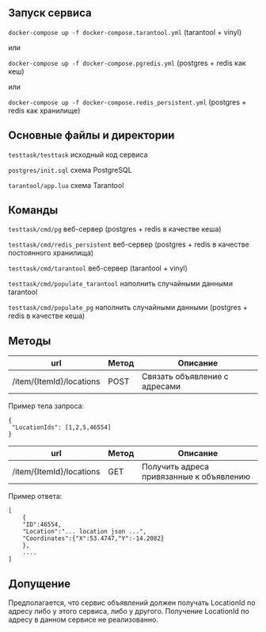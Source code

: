 Запуск сервиса
--

```docker-compose up -f docker-compose.tarantool.yml``` (tarantool + vinyl)

или

```docker-compose up -f docker-compose.pgredis.yml``` (postgres + redis как кеш)

или

```docker-compose up -f docker-compose.redis_persistent.yml``` (postgres + redis как хранилище)


Основные файлы и директории
--
```testtask/testtask``` исходный код сервиса

```postgres/init.sql``` схема PostgreSQL

```tarantool/app.lua``` схема Tarantool

Команды
--
```testtask/cmd/pg``` веб-сервер (postgres + redis в качестве кеша)

```testtask/cmd/redis_persistent``` веб-сервер (postgres + redis в качестве постоянного хранилища)

```testtask/cmd/tarantool``` веб-сервер (tarantool + vinyl)

```testtask/cmd/populate_tarantool``` наполнить случайными данными tarantool

```testtask/cmd/populate_pg``` наполнить случайными данными (postgres + redis в качестве кеша)

Методы
---

|url|Метод|Описание|
|---|------|-------|
|/item/{ItemId}/locations|POST| Связать объявление с адресами |

Пример тела запроса:
```
{
 "LocationIds": [1,2,5,46554]
}
```

|url|Метод|Описание|
|---|------|-------|
|/item/{ItemId}/locations|GET| Получить адреса привязанные к объявлению |

Пример ответа:
```
[
    {
    "ID":46554,
    "Location":"... location json ...",
    "Coordinates":{"X":53.4747,"Y":-14.2082}
    },
    ....
]
```

Допущение
--

Предполагается, что сервис объявлений должен получать LocationId по адресу
либо у этого сервиса, либо у другого.
Получение LocationId по адресу в данном сервисе не реализованно.
